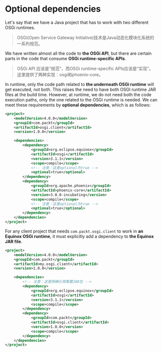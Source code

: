 # Optional dependencies

Let's say that we have a Java project that has to work with two different OSGi runtimes. 

> OSGi(Open Service Gateway Initiative)技术是Java动态化模块化系统的一系列规范。

We have written almost all the code to **the OSGi API**, but there are certain parts in the code that consume **OSGi runtime-specific APIs**. 

> OSGi API 应该是“规范”，而OSGi runtime-specific APIs应该是“实现”。这里提供了两种实现：osgi和phoenix-core。

In runtime, only the code path related to **the underneath OSGi runtime** will get executed, not both. This raises the need to have both OSGI runtime JAR files at the build time. However, at runtime, we do not need both the code execution paths, only the one related to the OSGi runtime is needed. We can meet these requirements by **optional dependencies**, which is as follows:

```xml
<project>
    <modelVersion>4.0.0</modelVersion>
    <groupId>com.packt</groupId>
    <artifactId>osgi.client</artifactId>
    <version>1.0.0</version>

    <dependencies>
        <dependency>
            <groupId>org.eclipse.equinox</groupId>
            <artifactId>osgi</artifactId>
            <version>3.1.1</version>
            <scope>compile</scope>
            <!-- 注意：这里optional为true -->
            <optional>true</optional>
        </dependency>
        <dependency>
            <groupId>org.apache.phoenix</groupId>
            <artifactId>phoenix-core</artifactId>
            <version>3.0.0-incubating</version>
            <scope>compile</scope>
            <!-- 注意：这里optional为true -->
            <optional>true</optional>
        </dependency>
    </dependencies>
</project>
```

For any client project that needs `com.packt.osgi.client` to work in **an Equinox OSGi runtime**, it must explicitly add a dependency to **the Equinox JAR file**.

```xml
<project>
    <modelVersion>4.0.0</modelVersion>
    <groupId>com.packt</groupId>
    <artifactId>my.osgi.client</artifactId>
    <version>1.0.0</version>

    <dependencies>
        <!-- 注意：这里明确引用需要JAR包 -->
        <dependency>
            <groupId>org.eclipse.equinox</groupId>
            <artifactId>osgi</artifactId>
            <version>3.1.1</version>
            <scope>compile</scope>
        </dependency>
        <dependency>
            <groupId>com.packt</groupId>
            <artifactId>osgi.client</artifactId>
            <version>1.0.0</version>
            <scope>compile</scope>
        </dependency>
    </dependencies>
</project>
```

